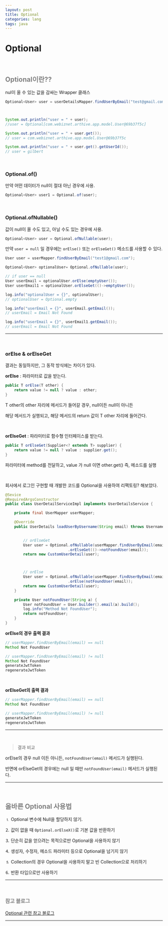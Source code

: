 ```yaml
---
layout: post
title: Optional
categories: lang
tags: java
---
```


# Optional

<br>

## <span style="color:gray">Optional이란??</span>

nul이 올 수 있는 값을 감싸는 Wrapper 클래스

```java
Optional<User> user = userDetailsMapper.findUserByEmail("test@gmail.com");



System.out.println("user = " + user);
//user = Optional[com.webiznet.arthive.app.model.User@69b37f5c]

System.out.println("user = " + user.get());
// user = com.webiznet.arthive.app.model.User@69b37f5c

System.out.println("user = " + user.get().getUserId());
// user = gilbert
```


<br>

### Optional.of()

만약 어떤 데이터가 null이 절대 아닌 경우에 사용.

```java
Optional<User> user1 = Optional.of(user);
```

<br>

### Optional.ofNullable()

값이 null이 올 수도 있고, 아닐 수도 있는 경우에 사용.

```java
Optional<User> user = Optional.ofNullable(user);
```

만약 `user = null` 일 경우에는 `orElse()` 또는 `orElseGet()` 메소드를 사용할 수 있다.

```java
User user = userMapper.findUserByEmail("test1@gmail.com");

Optional<User> optionalUser= Optional.ofNullable(user);

// if user == null
User userEmail = optionalUser.orElse(emptyUser());
User userEmail1 = optionalUser.orElseGet(()->emptyUser());

log.info("optionalUser = {}", optionalUser);
// optionalUser = Optional.empty

log.info("userEmail = {}", userEmail.getEmail());
// userEmail = Email Not Found

log.info("userEmail = {}", userEmail1.getEmail());
// userEmail = Email Not Found
```
---

<br>

### orElse & orElseGet

결과는 동일하지만, 그 동작 방식에는 차이가 있다.

**orElse** : 파라미터로 값을 받는다. 

```java
public T orElse(T other) {
    return value != null ? value : other;
}
```

T other의 other 자리에 메서드가 들어갈 경우, null이든 null이 아니든 

해당 메서드가 실행되고, 해당 메서드의 return 값이 T other 자리에 들어간다.

<br>

**orElseGet** : 파라미터로 함수형 인터페이스를 받는다.

```java
public T orElseGet(Supplier<? extends T> supplier) {
    return value != null ? value : supplier.get();
}
```
파라미터에 method를 전달하고, value 가 null 이면 other.get() 즉, 메소드를 실행

<br>

회사에서 로그인 구현할 때 개발한 코드를 Optional을 사용하여 리팩토링? 해보았다.

```java
@Sevice
@RequiredArgsConstructor
public class UserDetailServiceImpl implements UserDetailsService {

    private final UserMapper userMapper;

    @Override
    public UserDetails loadUserByUsername(String email) throws UsernameNotFoundException {
        

        // orElseGet
        User user = Optional.ofNullable(userMapper.findUserByEmail(email))
                            .orElseGet(()->notFoundUser(email));
        return new CustomUserDetail(user);



        // orElse
        User user = Optional.ofNullable(userMapper.findUserByEmail(email))
                            .orElse(notFoundUser(email));
        return new CustomUserDetail(user);
    }

    private User notFoundUser(String a) {
        User notFoundUser = User.builder().email(a).build();
        log.info("Method Not FoundUser");
        return notFoundUser;
    }
}
```

**orElse의 경우 출력 결과**

```java
// userMapper.findUserByEmail(email) == null 
Method Not FoundUser

// userMapper.findUserByEmail(email) != null
Method Not FoundUser
generateJwtToken
regenerateJwtToken
```

<br>

**orElseGet의 출력 결과**

```java
// userMapper.findUserByEmail(email) == null 
Method Not FoundUser

// userMapper.findUserByEmail(email) != null 
generateJwtToken
regenerateJwtToken
```

---

<br>

> 결과 비교

orElse의 경우 null 이든 아니든, `notFoundUser(email)` 메서드가 실행된다.

반면에 orElseGet의 경우에는 null 일 때만 `notFoundUser(email)` 메서드가 실행된다.

---

<br>

## <span style="color:gray">올바른 Optional 사용법</span>

⒈ Optional 변수에 Null을 할당하지 않기.

⒉ 값이 없을 때 `Optional.orElseX()`로 기본 값을 반환하기

⒊ 단순히 값을 얻으려는 목적으로만 Optional을 사용하지 않기

⒋ 생성자, 수정자, 메소드 파라미터 등으로 Optional을 넘기지 않기

⒌ Collection의 경우 Optional을 사용하지 말고 빈 Collection으로 처리하기

⒍ 반환 타입으로만 사용하기

---

<br>

### <span style="color:gray">참고 블로그</span>

[Optional 관련 참고 블로그](https://mangkyu.tistory.com/203)

---